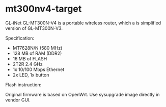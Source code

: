 # mt300nv4-target
GL-iNet GL-MT300N-V4 is a portable wireless router, which a is simplified version
of GL-MT300N-V3.

Specification:

- MT7628N/N (580 MHz)
- 128 MB of RAM (DDR2)
- 16 MB of FLASH
- 2T2R 2.4 GHz
- 1x 10/100 Mbps Ethernet
- 2x LED, 1x button

Flash instruction:

Original firmware is based on OpenWrt.
Use sysupgrade image directly in vendor GUI.
